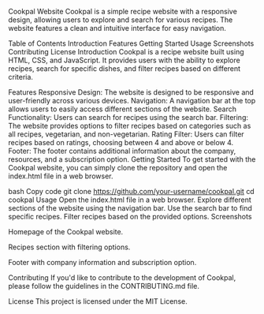 Cookpal Website
Cookpal is a simple recipe website with a responsive design, allowing users to explore and search for various recipes. The website features a clean and intuitive interface for easy navigation.

Table of Contents
Introduction
Features
Getting Started
Usage
Screenshots
Contributing
License
Introduction
Cookpal is a recipe website built using HTML, CSS, and JavaScript. It provides users with the ability to explore recipes, search for specific dishes, and filter recipes based on different criteria.

Features
Responsive Design: The website is designed to be responsive and user-friendly across various devices.
Navigation: A navigation bar at the top allows users to easily access different sections of the website.
Search Functionality: Users can search for recipes using the search bar.
Filtering: The website provides options to filter recipes based on categories such as all recipes, vegetarian, and non-vegetarian.
Rating Filter: Users can filter recipes based on ratings, choosing between 4 and above or below 4.
Footer: The footer contains additional information about the company, resources, and a subscription option.
Getting Started
To get started with the Cookpal website, you can simply clone the repository and open the index.html file in a web browser.

bash
Copy code
git clone https://github.com/your-username/cookpal.git
cd cookpal
Usage
Open the index.html file in a web browser.
Explore different sections of the website using the navigation bar.
Use the search bar to find specific recipes.
Filter recipes based on the provided options.
Screenshots

Homepage of the Cookpal website.


Recipes section with filtering options.


Footer with company information and subscription option.

Contributing
If you'd like to contribute to the development of Cookpal, please follow the guidelines in the CONTRIBUTING.md file.

License
This project is licensed under the MIT License.

